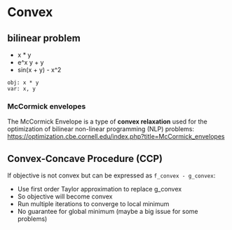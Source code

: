 # Convex

## bilinear problem
- x * y
- e^x y + y
- sin(x  + y) - x^2
```
obj: x * y
var: x, y
```

### McCormick envelopes
The McCormick Envelope is a type of **convex relaxation** used for the optimization of bilinear non-linear programming (NLP) problems:
https://optimization.cbe.cornell.edu/index.php?title=McCormick_envelopes

## Convex-Concave Procedure (CCP)
If objective is not convex but can be expressed as `f_convex - g_convex`:
- Use first order Taylor approximation to replace g_convex
- So objective will become convex
- Run multiple iterations to converge to local minimum
- No guarantee for global minimum (maybe a big issue for some problems)

